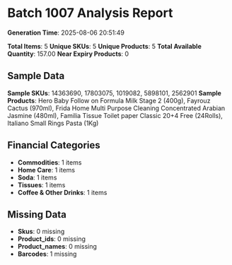# Batch 1007 Analysis Report

**Generation Time**: 2025-08-06 20:51:49

**Total Items**: 5
**Unique SKUs**: 5
**Unique Products**: 5
**Total Available Quantity**: 157.00
**Near Expiry Products**: 0

## Sample Data
**Sample SKUs**: 14363690, 17803075, 1019082, 5898101, 2562901
**Sample Products**: Hero Baby Follow on Formula Milk Stage 2 (400g), Fayrouz Cactus (970ml), Frida Home Multi Purpose Cleaning Concentrated  Arabian Jasmine (480ml), Familia Tissue Toilet paper Classic 20+4 Free (24Rolls), Italiano Small Rings Pasta (1Kg)

## Financial Categories
- **Commodities**: 1 items
- **Home Care**: 1 items
- **Soda**: 1 items
- **Tissues**: 1 items
- **Coffee & Other Drinks**: 1 items

## Missing Data
- **Skus**: 0 missing
- **Product_ids**: 0 missing
- **Product_names**: 0 missing
- **Barcodes**: 1 missing

